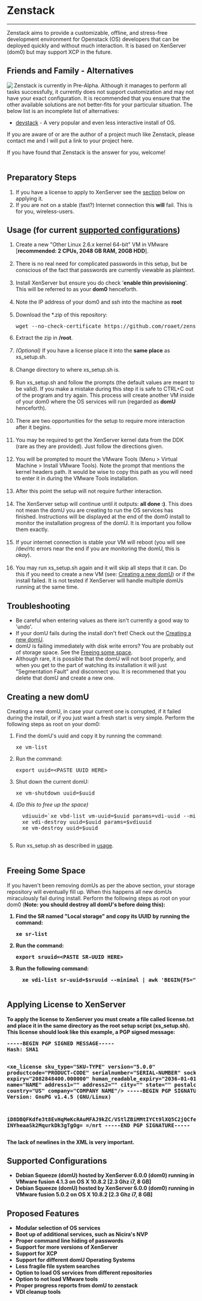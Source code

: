 <h1>Zenstack</h1>
<hr/>
Zenstack aims to provide a customizable, offline, and stress-free development environment for Openstack (OS) developers that can be deployed quickly and without much interaction. It is based on XenServer (dom0) but may support XCP in the future.


<h2>Friends and Family - Alternatives</h2>
<img src="http://roaet.com/images/Shiny-Stacked-Rocks.jpg" align="left"/>
Zenstack is currently in Pre-Alpha. Although it manages to perform all tasks successfully, it currently does not support customization and may not have your exact configuration. It is recommended that you ensure that the other available solutions are not better-fits for your particular situation. The below list is an incomplete list of alternatives:
<ul>
  <li><a href="http://devstack.org">devstack</a> - A very popular and even less interactive install of OS.</li>
</ul>
If you are aware of or are the author of a project much like Zenstack, please contact me and I will put a link to your project here.

If you have found that Zenstack is the answer for you, welcome!
<br/><br/>
<h2>Preparatory Steps</h2>
<ol>
  <li>If you have a license to apply to XenServer see the <a href="#applying-license-to-xenserver">section</a> below on applying it.</li>
  <li>If you are not on a stable (fast?) Internet connection this <b>will</b> fail. This is for you, wireless-users.</li>
</ol>

<h2>Usage (for current <a href="#supported-configurations">supported configurations</a>)</h2>
<ol>
  <li>Create a new "Other Linux 2.6.x kernel 64-bit" VM in VMware [<b>recommended: 2 CPUs, 2048 GB RAM, 20GB HDD</b>].<br/><br/></li>
  <li>There is no real need for complicated passwords in this setup, but be conscious of the fact that passwords are currently viewable as plaintext.<br/><br/></li>
  <li>Install XenServer but ensure you do check '<b>enable thin provisioning</b>'. This will be referred to as your <b>dom0</b> henceforth.<br/><br/></li>
  <li>Note the IP address of your dom0 and ssh into the machine as <b>root</b><br/><br/></li>
  <li>Download the *.zip of this repository:
  <pre>wget --no-check-certificate https://github.com/roaet/zenstack/archive/master.zip</pre></li>
  <li>Extract the zip in <b>/root</b>.<br/><br/></li>
  <li><i>(Optional)</i> If you have a license place it into the <b>same place</b> as xs_setup.sh.<br/><br/></li>
  <li>Change directory to where xs_setup.sh is.<br/><br/></li>
  <li>Run xs_setup.sh and follow the prompts (the default values are meant to be valid). If you make a mistake during this step it is safe to CTRL+C out of the program and try again. This process will create another VM inside of your dom0 where the OS services will run (regarded as <b>domU</b> henceforth).<br/><br/></li>
  <li>There are two opportunities for the setup to require more interaction after it begins.<br/><br/></li>
  <li>You may be required to get the XenServer kernel data from the DDK (rare as they are provided). Just follow the directions given.<br/><br/></li>
  <li>You will be prompted to mount the VMware Tools (Menu > Virtual Machine > Install VMware Tools). Note the prompt that mentions the kernel headers path. It would be wise to copy this path as you will need to enter it in during the VMware Tools installation.<br/><br/></li>
  <li>After this point the setup will not require further interaction.<br/><br/></li>
  <li>The XenServer setup will continue until it outputs: <b>all done :)</b>. This does not mean the domU you are creating to run the OS services has finished. Instructions will be displayed at the end of the dom0 install to monitor the installation progress of the domU. It is important you follow them exactly.<br/><br/></li>
  <li>If your internet connection is stable your VM will reboot (you will see /dev/rtc errors near the end if you are monitoring the domU, this is <i>okay</i>).<br/><br/></li>
  <li>You may run xs_setup.sh again and it will skip all steps that it can. Do this if you need to create a new VM (see: <a href="#creating-a-new-domu">Creating a new domU</a>) or if the install failed. It is not tested if XenServer will handle multiple domUs running at the same time.
</ol>

<h2>Troubleshooting</h2>
<ul>
  <li>Be careful when entering values as there isn't currently a good way to 'undo'.</li>
  <li>If your domU fails during the install don't fret! Check out the <a href="#creating-a-new-domu">Creating a new domU</a>.</li>
  <li>domU is failing immediately with disk write errors? You are probably out of storage space. See the <a href="#freeing-some-space">Freeing some space</a>.</li>
  <li>Although rare, it is possible that the domU will not boot properly, and when you get to the part of watching its installation it will just "Segmentation Fault" and disconnect you. It is recommened that you delete that domU and create a new one.
</ul>
<h2>Creating a new domU</h2>
Creating a new domU, in case your current one is corrupted, if it failed during the install, or if you just want a fresh start is very simple. Perform the following steps as root on your dom0:
<ol>
  <li>Find the domU's uuid and copy it by running the command: <pre>xe vm-list</pre></li>
  <li>Run the command: <pre>export uuid=&lt;PASTE UUID HERE&gt;</pre></li>
  <li>Shut down the current domU: <pre>xe vm-shutdown uuid=$uuid</pre></li>
  <li><i>(Do this to free up the space)</i>
  <pre>
  vdiuuid=`xe vbd-list vm-uuid=$uuid params=vdi-uuid --minimal`
  xe vdi-destroy uuid=$uuid params=$vdiuuid
  xe vm-destroy uuid=$uuid
  </pre></li>
  <li>Run xs_setup.sh as described in <a href="#usage-for-current-supported-configuration">usage</a>.<br/><br/></li>
</ol>

<h2>Freeing Some Space</h2>
If you haven't been removing domUs as per the above section, your storage repository will eventually fill up. When this happens all new domUs miraculously fail during install. Perform the following steps as root on your dom0 (<b>Note: you should destroy all domU's before doing this):
<ol>
  <li>Find the SR named "Local storage" and copy its UUID by running the command: <pre>xe sr-list</pre></li>
  <li>Run the command: <pre>export sruuid=&lt;PASTE SR-UUID HERE&gt;</pre></li>
  <li>Run the following command:
  <pre>
  xe vdi-list sr-uuid=$sruuid --minimal | awk 'BEGIN{FS=&quot;,&quot;}{for (i=1; i&lt;=NF; i++) system(&quot;xe vdi-destroy uuid=&quot;$i);}'
  </pre>
  </li>
</ol>

<h2>Applying License to XenServer</h2>
To apply the license to XenServer you must create a file called license.txt and place it in the same directory as the root setup script (xs_setup.sh). This license should look like this example, a PGP signed message:
<pre>
-----BEGIN PGP SIGNED MESSAGE-----
Hash: SHA1

&lt;xe_license sku_type=&quot;SKU-TYPE&quot; version=&quot;5.0.0&quot; productcode=&quot;PRODUCT-CODE&quot; serialnumber=&quot;SERIAL-NUMBER&quot; sockets=&quot;32&quot; expiry=&quot;2082848400.000000&quot; human_readable_expiry=&quot;2036-01-01&quot; name=&quot;NAME&quot; address1=&quot;&quot; address2=&quot;&quot; city=&quot;&quot; state=&quot;&quot; postalcode=&quot;&quot; country=&quot;US&quot; company=&quot;COMPANY NAME&quot;/&gt;
-----BEGIN PGP SIGNATURE-----
Version: GnuPG v1.4.5 (GNU/Linux)

iD8DBQFKdfe3t8EvHqMeKcRAuMFAJ9kZC/VStlZBiMMtIYCt9lXQ5C2jQCfemEq
INYheaaSk2MqurkDk3gTgOg=
=/nrt
-----END PGP SIGNATURE-----
</pre>
The lack of newlines in the XML <b>is</b> very important.

<h2>Supported Configurations</h2>
<ul>
  <li>Debian Squeeze (domU) hosted by XenServer 6.0.0 (dom0) running in VMware fusion 4.1.3 on OS X 10.8.2 [2.3 Ghz i7, 8 GB]</li>
  <li>Debian Squeeze (domU) hosted by XenServer 6.0.0 (dom0) running in VMware fusion 5.0.2 on OS X 10.8.2 [2.3 Ghz i7, 8 GB]</li>
</ul>

<h2>Proposed Features</h2>
<ul>
  <li>Modular selection of OS services</li>
  <li>Boot up of additional services, such as Nicira's NVP</li>
  <li>Proper command line hiding of passwords</li>
  <li>Support for more versions of XenServer</li>
  <li>Support for XCP</li>
  <li>Support for different domU Operating Systems</li>
  <li>Less fragile file system searches</li>
  <li>Option to load OS services from different repositories</li>
  <li>Option to not load VMware tools</li>
  <li>Proper progress reports from domU to zenstack</li>
  <li>VDI cleanup tools</li>
</ul>
